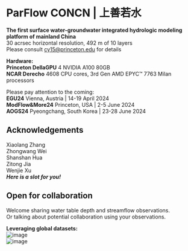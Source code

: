 # ParFlow CONCN | 上善若水  
**The first surface water-groundwater integrated hydrologic modeling platform of mainland China**  
30 acrsec horizontal resolution, 492 m of 10 layers  
Please consult cy15@princeton.edu for details  

**Hardware:**  
**Princeton DellaGPU** 4 NVIDIA A100 80GB  
**NCAR Derecho** 4608 CPU cores, 3rd Gen AMD EPYC™ 7763 Milan processors  

Please pay attention to the coming:  
**EGU24**  Vienna, Austria | 14-19 April 2024  
**ModFlow&More24**  Princeton, USA | 2-5 June 2024  
**AOGS24**  Pyeongchang, South Korea | 23-28 June 2024  

## Acknowledgements  
Xiaolang Zhang  
Zhongwang Wei  
Shanshan Hua  
Zitong Jia  
Wenjie Xu  
***Here is a slot for you!***
## Open for collaboration
Welcome sharing water table depth and streamflow observations.  
Or talking about potential collaboration using your observations. 

**Leveraging global datasets:**  
![image](https://github.com/aureliayang/ParFlow-CONCN/blob/main/imgs/streamflow.jpg)  
![image](https://github.com/aureliayang/ParFlow-CONCN/blob/main/imgs/groundwater.jpg)  


